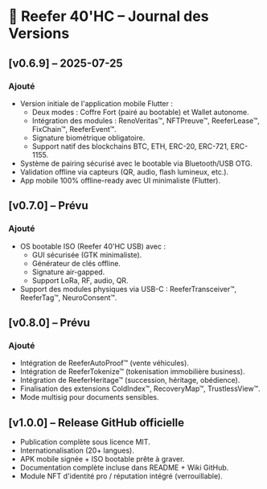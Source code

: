# 🧊 Reefer 40'HC – Journal des Versions

## [v0.6.9] – 2025-07-25

### Ajouté
- Version initiale de l'application mobile Flutter :
  - Deux modes : Coffre Fort (pairé au bootable) et Wallet autonome.
  - Intégration des modules : RenoVeritas™, NFTPreuve™, ReeferLease™, FixChain™, ReeferEvent™.
  - Signature biométrique obligatoire.
  - Support natif des blockchains BTC, ETH, ERC-20, ERC-721, ERC-1155.
- Système de pairing sécurisé avec le bootable via Bluetooth/USB OTG.
- Validation offline via capteurs (QR, audio, flash lumineux, etc.).
- App mobile 100% offline-ready avec UI minimaliste (Flutter).

## [v0.7.0] – Prévu

### Ajouté
- OS bootable ISO (Reefer 40'HC USB) avec :
  - GUI sécurisée (GTK minimaliste).
  - Générateur de clés offline.
  - Signature air-gapped.
  - Support LoRa, RF, audio, QR.
- Support des modules physiques via USB-C : ReeferTransceiver™, ReeferTag™, NeuroConsent™.

## [v0.8.0] – Prévu

### Ajouté
- Intégration de ReeferAutoProof™ (vente véhicules).
- Intégration de ReeferTokenize™ (tokenisation immobilière business).
- Intégration de ReeferHeritage™ (succession, héritage, obédience).
- Finalisation des extensions ColdIndex™, RecoveryMap™, TrustlessView™.
- Mode multisig pour documents sensibles.

## [v1.0.0] – Release GitHub officielle

- Publication complète sous licence MIT.
- Internationalisation (20+ langues).
- APK mobile signée + ISO bootable prête à graver.
- Documentation complète incluse dans README + Wiki GitHub.
- Module NFT d'identité pro / réputation intégré (verrouillable).